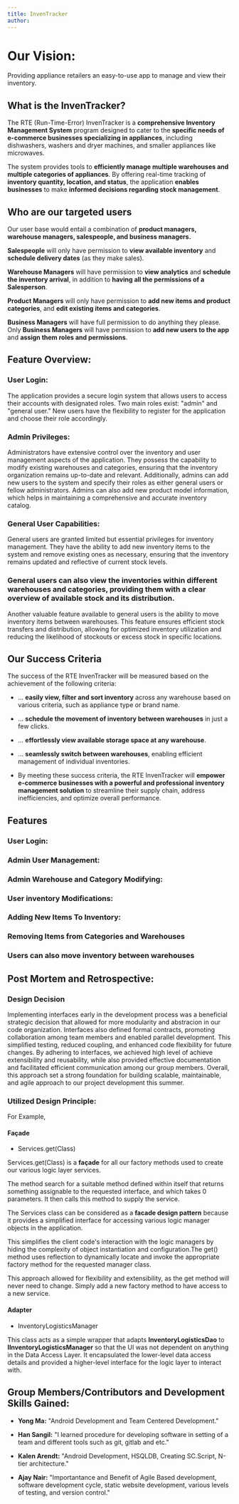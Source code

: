 ```yaml
---
title: InvenTracker
author:  
---
```


# Our Vision:

Providing appliance retailers an easy-to-use app to manage and view their inventory.

## What is the InvenTracker?

The RTE (Run-Time-Error) InvenTracker is a **comprehensive Inventory Management System** program designed to cater to the **specific needs of e-commerce businesses specializing in appliances**, including dishwashers, washers and dryer machines, and smaller appliances like microwaves.

The system provides tools to **efficiently manage multiple warehouses and multiple categories of appliances**. By offering real-time tracking of **inventory quantity, location, and status**, the application **enables businesses** to make **informed decisions regarding stock management**.

## Who are our targeted users
Our user base would entail a combination of **product managers, warehouse managers, salespeople, and business managers.**

**Salespeople** will only have permission to **view available inventory** and **schedule delivery dates** (as they make sales).

**Warehouse Managers** will have permission to **view analytics** and **schedule the inventory arrival**, in addition to **having all the permissions of a Salesperson**.

**Product Managers** will only have permission to **add new items and product categories**, and **edit existing items and categories**.

**Business Managers** will have full permission to do anything they please. Only **Business Managers** will have permission to **add new users to the app** and **assign them roles and permissions**.

## Feature Overview:

### User Login:
The application provides a secure login system that allows users to access their accounts with designated roles. Two main roles exist: "admin" and "general user." New users have the flexibility to register for the application and choose their role accordingly.

### Admin Privileges:
Administrators have extensive control over the inventory and user management aspects of the application. They possess the capability to modify existing warehouses and categories, ensuring that the inventory organization remains up-to-date and relevant. Additionally, admins can add new users to the system and specify their roles as either general users or fellow administrators. Admins can also add new product model information, which helps in maintaining a comprehensive and accurate inventory catalog.

### General User Capabilities:
General users are granted limited but essential privileges for inventory management. They have the ability to add new inventory items to the system and remove existing ones as necessary, ensuring that the inventory remains updated and reflective of current stock levels.

### General users can also view the inventories within different warehouses and categories, providing them with a clear overview of available stock and its distribution.

Another valuable feature available to general users is the ability to move inventory items between warehouses. This feature ensures efficient stock transfers and distribution, allowing for optimized inventory utilization and reducing the likelihood of stockouts or excess stock in specific locations.

## Our Success Criteria

The success of the RTE InvenTracker will be measured based on the achievement of the following criteria:

* ... **easily view, filter and sort inventory** across any warehouse based on various criteria, such as appliance type or brand name.

* ... **schedule the movement of inventory between warehouses** in just a few clicks.

* ... **effortlessly view available storage space at any warehouse**.

* ... **seamlessly switch between warehouses**, enabling efficient management of individual inventories.

* By meeting these success criteria, the RTE InvenTracker will **empower e-commerce businesses with a powerful and professional inventory management solution** to streamline their supply chain, address inefficiencies, and optimize overall performance.

## Features

### User Login:

### Admin User Management:

### Admin Warehouse and Category Modifying: 

### User inventory Modifications: 

### Adding New Items To Inventory:

### Removing Items from Categories and Warehouses

### Users can also move inventory between warehouses

## Post Mortem and Retrospective:

### Design Decision

Implementing interfaces early in the development process was a beneficial strategic decision that allowed for more modularity and abstracion in our code organization. Interfaces also defined formal contracts, promoting collaboration among team members and enabled parallel development. This simplified testing, reduced coupling, and enhanced code flexibility for future changes. By adhering to interfaces, we achieved high level of achieve extensibility and reusability, while also provided effective documentation and facilitated efficient communication among our group members. Overall, this approach set a strong foundation for building scalable, maintainable, and agile approach to our project development this summer. 

### Utilized Design Principle: 

For Example, 

#### Façade

* Services.get(Class<T>)

Services.get(Class<T>) is a **façade** for all our factory methods used to create our various logic layer services.

The method search for a suitable method defined within itself that returns something assignable to the requested interface, and which takes 0 parameters. It then calls this method to supply the service.

The Services class can be considered as a **facade design pattern** because it provides a simplified interface for accessing various logic manager objects in the application.

This simplifies the client code's interaction with the logic managers by hiding the complexity of object instantiation and configuration.The get() method uses reflection to dynamically locate and invoke the appropriate factory method for the requested manager class.

This approach allowed for flexibility and extensibility, as the get method will never need to change. Simply add a new factory method to have access to a new service.

#### Adapter

* InventoryLogisticsManager

This class acts as a simple wrapper that adapts **InventoryLogisticsDao** to **IInventoryLogisticsManager** so that the UI was not dependent on anything in the Data Access Layer. It encapsulated the lower-level data access details and provided a higher-level interface for the logic layer to interact with.

## Group Members/Contributors and Development Skills Gained:

* **Yong Ma:** "Android Development and Team Centered Development." 

* **Han Sangil:** "I learned procedure for developing software in setting of a team and different tools such as git, gitlab and etc."

* **Kalen Arendt:** "Android Development, HSQLDB, Creating SC.Script, N-tier architecture."

* **Ajay Nair:** "Importantance and Benefit of Agile Based development, software development cycle, static website development, various levels of testing, and version control."